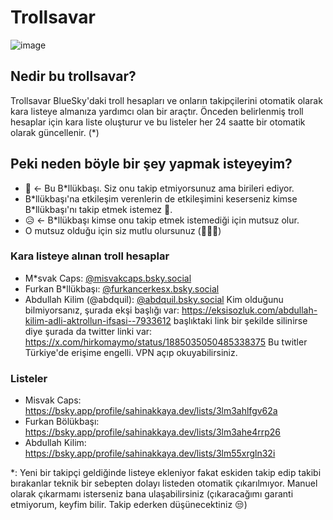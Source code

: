 # Trollsavar

![image](https://github.com/user-attachments/assets/c17a90c0-18ea-48d0-a8f3-715c571638ef)

## Nedir bu trollsavar?
Trollsavar BlueSky'daki troll hesapları ve onların takipçilerini otomatik olarak kara listeye almanıza yardımcı olan bir araçtır. Önceden belirlenmiş troll hesaplar için kara liste oluşturur ve bu listeler her 24 saatte bir otomatik olarak güncellenir. (\*)

## Peki neden böyle bir şey yapmak isteyeyim?
- 👨 <- Bu B\*llükbaşı. Siz onu takip etmiyorsunuz ama birileri ediyor. 
- B\*llükbaşı'na etkileşim verenlerin de etkileşimini keserseniz kimse B\*llükbaşı'nı takip etmek istemez 💯.
- 😥 <- B\*llükbaşı kimse onu takip etmek istemediği için mutsuz olur.
- O mutsuz olduğu için siz mutlu olursunuz (🤣🥳🤭)

### Kara listeye alınan troll hesaplar

- M\*svak Caps: [@misvakcaps.bsky.social](https://bsky.app/profile/misvakcaps.bsky.social)
- Furkan B*llükbaşı: [@furkancerkesx.bsky.social](https://bsky.app/profile/furkancerkesx.bsky.social)
- Abdullah Kilim (@abdquil): [@abdquil.bsky.social](https://bsky.app/profile/abdquil.bsky.social)
  Kim olduğunu bilmiyorsanız, şurada ekşi başlığı var: https://eksisozluk.com/abdullah-kilim-adli-aktrollun-ifsasi--7933612 başlıktaki link bir şekilde silinirse diye şurada da twitter linki var: https://x.com/hirkomaymo/status/1885035050485338375 Bu twitler Türkiye'de erişime engelli. VPN açıp okuyabilirsiniz.



### Listeler
- Misvak Caps: https://bsky.app/profile/sahinakkaya.dev/lists/3lm3ahlfgv62a
- Furkan Bölükbaşı: https://bsky.app/profile/sahinakkaya.dev/lists/3lm3ahe4rrp26
- Abdullah Kilim: https://bsky.app/profile/sahinakkaya.dev/lists/3lm55xrgln32i

\*: Yeni bir takipçi geldiğinde listeye ekleniyor fakat eskiden takip edip takibi bırakanlar teknik bir sebepten dolayı listeden otomatik çıkarılmıyor. Manuel olarak çıkarmamı isterseniz bana ulaşabilirsiniz (çıkaracağımı garanti etmiyorum, keyfim bilir. Takip ederken düşünecektiniz 😒)
